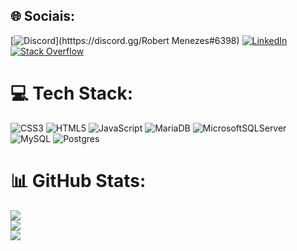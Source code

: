 
## 🌐 Sociais:
[![Discord](https://img.shields.io/badge/Discord-%237289DA.svg?logo=discord&logoColor=white)](htttps://discord.gg/Robert Menezes#6398) [![LinkedIn](https://img.shields.io/badge/LinkedIn-%230077B5.svg?logo=linkedin&logoColor=white)](https://linkedin.com/in/https://www.linkedin.com/in/robertmenezesti/) [![Stack Overflow](https://img.shields.io/badge/-Stackoverflow-FE7A16?logo=stack-overflow&logoColor=white)](https://pt.stackoverflow.com/users/300796/robert-menezes) 

# 💻 Tech Stack:
![CSS3](https://img.shields.io/badge/css3-%231572B6.svg?style=flat&logo=css3&logoColor=white) ![HTML5](https://img.shields.io/badge/html5-%23E34F26.svg?style=flat&logo=html5&logoColor=white) ![JavaScript](https://img.shields.io/badge/javascript-%23323330.svg?style=flat&logo=javascript&logoColor=%23F7DF1E) ![MariaDB](https://img.shields.io/badge/MariaDB-003545?style=flat&logo=mariadb&logoColor=white) ![MicrosoftSQLServer](https://img.shields.io/badge/Microsoft%20SQL%20Sever-CC2927?style=flat&logo=microsoft%20sql%20server&logoColor=white) ![MySQL](https://img.shields.io/badge/mysql-%2300f.svg?style=flat&logo=mysql&logoColor=white) ![Postgres](https://img.shields.io/badge/postgres-%23316192.svg?style=flat&logo=postgresql&logoColor=white)
# 📊 GitHub Stats:
![](https://github-readme-stats.vercel.app/api?username=robertmenezesdev&theme=darcula&hide_border=false&include_all_commits=false&count_private=false)<br/>
![](https://github-readme-streak-stats.herokuapp.com/?user=robertmenezesdev&theme=darcula&hide_border=false)<br/>
![](https://github-readme-stats.vercel.app/api/top-langs/?username=robertmenezesdev&theme=darcula&hide_border=false&include_all_commits=false&count_private=false&layout=compact)
